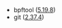 - bpftool ([5.19.8](https://lwn.net/Articles/907523/))
- git ([2.37.4](https://github.com/git/git/blob/master/Documentation/RelNotes/2.37.4.txt))
